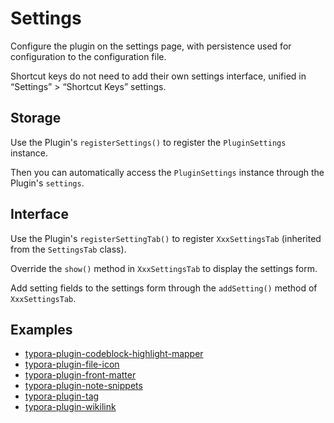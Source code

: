 # Settings

Configure the plugin on the settings page, with persistence used for configuration to the configuration file.

Shortcut keys do not need to add their own settings interface, unified in “Settings” > “Shortcut Keys” settings.



## Storage

Use the Plugin's `registerSettings()` to register the `PluginSettings` instance.

Then you can automatically access the `PluginSettings` instance through the Plugin's `settings`.



## Interface

Use the Plugin's `registerSettingTab()` to register `XxxSettingsTab` (inherited from the `SettingsTab` class).

Override the `show()` method in `XxxSettingsTab` to display the settings form.

Add setting fields to the settings form through the `addSetting()` method of `XxxSettingsTab`.



## Examples

- [typora-plugin-codeblock-highlight-mapper](https://github.com/typora-community-plugin/typora-plugin-codeblock-highlight-mapper)
- [typora-plugin-file-icon](https://github.com/typora-community-plugin/typora-plugin-file-icon)
- [typora-plugin-front-matter](https://github.com/typora-community-plugin/typora-plugin-front-matter)
- [typora-plugin-note-snippets](https://github.com/typora-community-plugin/typora-plugin-note-snippets)
- [typora-plugin-tag](https://github.com/typora-community-plugin/typora-plugin-tag)
- [typora-plugin-wikilink](https://github.com/typora-community-plugin/typora-plugin-wikilink)
